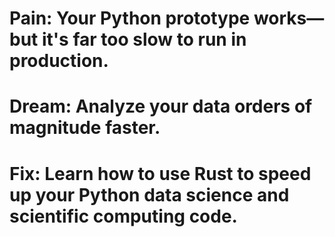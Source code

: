 # Pain: Your Python prototype works—but it's far too slow to run in production.
# Dream: Analyze your data orders of magnitude faster.
# Fix: Learn how to use Rust to speed up your Python data science and scientific computing code.
